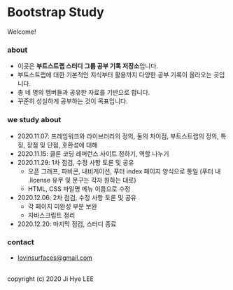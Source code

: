 # Bootstrap Study
Welcome!

### about
- 이곳은 **부트스트랩 스터디 그룹 공부 기록 저장소**입니다.
- 부트스트랩에 대한 기본적인 지식부터 활용까지 다양한 공부 기록이 올라오는 곳입니다.
- 총 네 명의 멤버들과 공유한 자료를 기반으로 합니다.
- 꾸준히 성실하게 공부하는 것이 목표입니다.

### we study about
- 2020.11.07: 프레임워크와 라이브러리의 정의, 둘의 차이점, 부트스트랩의 정의, 특징, 장점 및 단점, 호환성에 대해
- 2020.11.15: 클론 코딩 레퍼런스 사이트 정하기, 역할 나누기
- 2020.11.29: 1차 점검, 수정 사항 토론 및 공유
    - 오픈 그래프, 파비콘, 내비게이션, 푸터 index 페이지 양식으로 통일 (푸터 내 .license 유무 및 문구는 각자 원하는 대로)
    - HTML, CSS 파일명 메뉴 이름으로 수정
- 2020.12.06: 2차 점검, 수정 사항 토론 및 공유
    - 각 페이지 미완성 부분 보완
    - 자바스크립트 정리
- 2020.12.20: 마지막 점검, 스터디 종료

### contact
- lovinsurfaces@gmail.com

<br>
copyright (c) 2020 Ji Hye LEE
